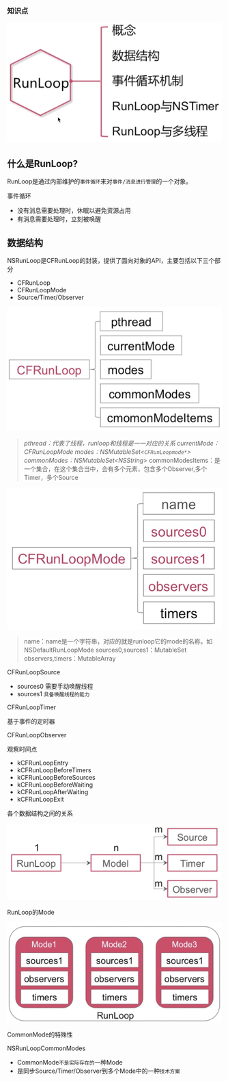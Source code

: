 ### 知识点

![runloop](images/runloop.png)

## 什么是RunLoop?

RunLoop是通过内部维护的`事件循环`来对`事件/消息进行管理`的一个对象。

事件循环

* 没有消息需要处理时，休眠以避免资源占用
* 有消息需要处理时，立刻被唤醒

## 数据结构

NSRunLoop是CFRunLoop的封装，提供了面向对象的API，主要包括以下三个部分

* CFRunLoop
* CFRunLoopMode
* Source/Timer/Observer

![CFRunloop](images/CFRunloop.png)

>*pthread：代表了线程，runloop和线程是一一对应的关系
currentMode：CFRunLoopMode
modes：NSMutableSet<`CFRunLoopmode*`>
commonModes：NSMutableSet<NSString*>
commonModesItems：是一个集合，在这个集合当中，会有多个元素，包含多个Observer,多个Timer，多个Source

![CFRunLoopMode](images/CFRunLoopMode.png)

>name：name是一个字符串，对应的就是runloop它的mode的名称，如NSDefaultRunLoopMode
sources0,sources1：MutableSet
observers,timers：MutableArray 

CFRunLoopSource

* sources0
  需要手动唤醒线程
* sources1
  `具备唤醒线程的能力`

CFRunLoopTimer

基于事件的定时器

CFRunLoopObserver

观察时间点

* kCFRunLoopEntry
* kCFRunLoopBeforeTimers
* kCFRunLoopBeforeSources
* kCFRunLoopBeforeWaiting
* kCFRunLoopAfterWaiting
* kCFRunLoopExit

各个数据结构之间的关系

![关系](images/关系.png)

RunLoop的Mode

![Mode](images/Mode.png)

CommonMode的特殊性

NSRunLoopCommonModes
* CommonMode`不是实际存在的`一种Mode
* 是同步Source/Timer/Observer到多个Mode中的一种`技术方案`